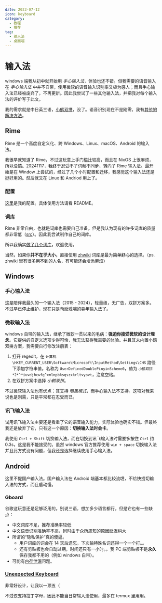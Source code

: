 ```yaml
---
date: 2023-07-12
icon: keyboard
category:
  - 教程
  - 推荐
tag:
  - 输入法
  - 桌面端
---
```


# 输入法

windows 端我从初中就开始用 _手心输入法_，体验也还不错。但我需要的语音输入在 _手心输入法_ 中并不自带，使用微软的语音输入识别率又极为感人；而且手心输入法已经被废弃了，不再更新。因此我尝试了一些其他输入法，并把我对每个输入法的评价写于此文。

我的需求就是中日英三语，[小鹤双拼](../learning/ulpb.md)，没了。语音识别现在不是刚需，我有[其他的解决方法](./voice2text.md)。

## Rime

Rime 是一个高度自定义化、跨 Windows、Linux、macOS、Android 的输入法。

我很早就知道了 Rime，不过这玩意上手门槛比较高，而且在 NixOS 上很麻烦，所以没搞。20241117，我终于忍受不了词频不同步，转向了 Rime 输入法。最开始是在 Window 上尝试的，经过了几个小时配置和迁移，我感觉这个输入法还是挺好用的。然后就又在 Linux 和 Andriod 用上了。

### 配置

[这里](https://github.com/lxl66566/rime)是我的配置。具体使用方法请看 README。

### 词库

Rime 非常自由，也就是词库也需要自己准备。但是我认为现有的许多词库的质量都非常低（[src](https://t.me/withabsolutex/2106)）。因此我尝试制作自己的词库。

所以我确实[做了几个词库](https://github.com/lxl66566/rime-dict2)，欢迎使用。

当然，如果你**并不在乎大小**，直接使用 [zhwiki](https://github.com/felixonmars/fcitx5-pinyin-zhwiki) 词库是最为~~简单舒心~~的选择。（ps. zhwiki 里有很多用不到的人名，有可能还会增添麻烦）

## Windows

### 手心输入法

这是陪伴我最久的一个输入法（2015 - 2024），轻量级，无广告，双拼方案多。不过早已停止维护，现在只是苟延残喘的暮年输入法了。

### 微软输入法

windows 自带的输入法，继承了微软一贯以来的毛病：**强迫你接受微软的设计理念**。它提供的自定义选项少得可怜，我无法获得我需要的体验。并且其未内置小鹤双拼方案，我需要自行修改注册表：

1. 打开 regedit，在 `计算机\HKEY_CURRENT_USER\Software\Microsoft\InputMethod\Settings\CHS` 路径下添加字符串值，名称为 `UserDefinedDoublePinyinScheme0`，值为 `小鹤双拼 *2*^*iuvdjhcwfg^xmlnpbksqszxkrltvyovt`，注意空格。
2. 在双拼方案中选择 _小鹤双拼_。

不过微软输入法也有优点：其支持 _暗黑模式_，而手心输入法不支持。这项对我来说也是刚需，只是平常都在忍受而已。

### 讯飞输入法

试用讯飞输入法主要还是看重了它的语音输入能力，实际体验也确实不错。但最终我还是放弃了它，只有这一个原因：**切换输入法时会卡**。

我使用 `Ctrl + Shift` 切换输入法，而在切换到讯飞输入法时需要多按住 `Ctrl` 约 0.3s，这是我不能接受的。虽然 windows 官方推荐使用 `win + space` 切换输入法并且此方式没有问题，但我还是选择继续使用手心输入法。

## Android

这里不提国产输入法。国产输入法在 Android 端基本都比较流氓，不给快捷切输入法的方式，而且启动慢。

### Gboard

谷歌这玩意还是足够泛用的，别说三语，想加多少语言都行。但是它也有一些缺点：

- 中文词库不足，推荐准确率较低
- 中文语音识别准确率不高，同时由于众所周知的原因延迟稍大
- 所谓的“隐私保护”真的傻逼。
  - 用户词库的词会在 14 天后遗忘，下次输特殊名词还得一个一个打。。
  - 还有剪贴板也会自动过期，时间还只有一小时。。<heimu>我 PC 端剪贴板不是**永久**保存我都不用的（例如 windows 自带）。</heimu>
- 可能有[内存泄漏](https://t.me/withabsolutex/1246)问题。

### [Unexpected Keyboard](https://github.com/Julow/Unexpected-Keyboard)

非常好设计，让我以一顶五（

不过仅支持拉丁字母，因此不能当日常输入法使用，最多在 termux 里用用。
